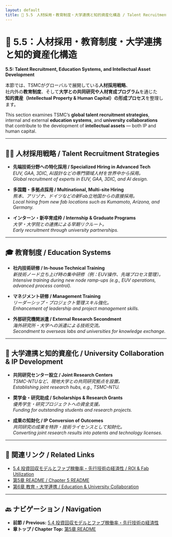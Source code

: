 ```yaml
---
layout: default
title: 👥 5.5　人材採用・教育制度・大学連携と知的資産化構造 / Talent Recruitment, Education Systems, and Intellectual Asset Development
---
```


# 👥 5.5：人材採用・教育制度・大学連携と知的資産化構造  
**5.5: Talent Recruitment, Education Systems, and Intellectual Asset Development**

本節では、TSMCがグローバルで展開している**人材採用戦略**、  
社内外の**教育制度**、そして**大学との共同研究や人材育成プログラム**を通じた  
**知的資産（Intellectual Property & Human Capital）の形成プロセス**を整理します。

This section examines TSMC’s **global talent recruitment strategies**,  
internal and external **education systems**, and **university collaborations**  
that contribute to the development of **intellectual assets** — both IP and human capital.

---

## 🧑‍💼 人材採用戦略 / Talent Recruitment Strategies

- **先端技術分野への特化採用 / Specialized Hiring in Advanced Tech**  
  *EUV, GAA, 3DIC, AI設計などの専門領域人材を世界中から採用。*  
  *Global recruitment of experts in EUV, GAA, 3DIC, and AI design.*

- **多国籍・多拠点採用 / Multinational, Multi-site Hiring**  
  *熊本、アリゾナ、ドイツなどの新Fab立地国からの直接採用。*  
  *Local hiring from new fab locations such as Kumamoto, Arizona, and Germany.*

- **インターン・新卒育成枠 / Internship & Graduate Programs**  
  *大学・大学院との連携による早期リクルート。*  
  *Early recruitment through university partnerships.*

---

## 🎓 教育制度 / Education Systems

- **社内技術研修 / In-house Technical Training**  
  *新技術ノード立ち上げ時の集中研修（例：EUV操作、先端プロセス管理）。*  
  *Intensive training during new node ramp-ups (e.g., EUV operations, advanced process control).*

- **マネジメント研修 / Management Training**  
  *リーダーシップ・プロジェクト管理スキル強化。*  
  *Enhancement of leadership and project management skills.*

- **外部研究機関派遣 / External Research Secondment**  
  *海外研究所・大学への派遣による技術交流。*  
  *Secondment to overseas labs and universities for knowledge exchange.*

---

## 🏫 大学連携と知的資産化 / University Collaboration & IP Development

- **共同研究センター設立 / Joint Research Centers**  
  *TSMC-NTUなど、現地大学との共同研究拠点を設置。*  
  *Establishing joint research hubs, e.g., TSMC–NTU.*

- **奨学金・研究助成 / Scholarships & Research Grants**  
  *優秀学生・研究プロジェクトへの資金支援。*  
  *Funding for outstanding students and research projects.*

- **成果の知財化 / IP Conversion of Outcomes**  
  *共同研究の成果を特許・技術ライセンスとして知財化。*  
  *Converting joint research results into patents and technology licenses.*

---

## 📎 関連リンク / Related Links
- [5.4 投資回収モデルとファブ稼働率・先行技術の経済性 / ROI & Fab Utilization](5_4_investment_return.md)  
- [第5章 README / Chapter 5 README](README.md)  
- [第6章 教育・大学連携 / Education & University Collaboration](../chapter6_edu_collab/README.md)

---

## 🔙 ナビゲーション / Navigation
- **前節 / Previous:** [5.4 投資回収モデルとファブ稼働率・先行技術の経済性](5_4_investment_return.md)  
- **章トップ / Chapter Top:** [第5章 README](README.md)

